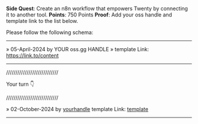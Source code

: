 **Side Quest**: Create an n8n workflow that empowers Twenty by connecting it to another tool.
**Points**: 750 Points
**Proof**: Add your oss handle and template link to the list below.

Please follow the following schema:

---

» 05-April-2024 by YOUR oss.gg HANDLE » template Link: https://link.to/content

---

////////////////////////////

Your turn 👇

////////////////////////////

» 02-October-2024 by [yourhandle](https://oss.gg/yourhandle) template Link: [template](https://twenty.com/)

---